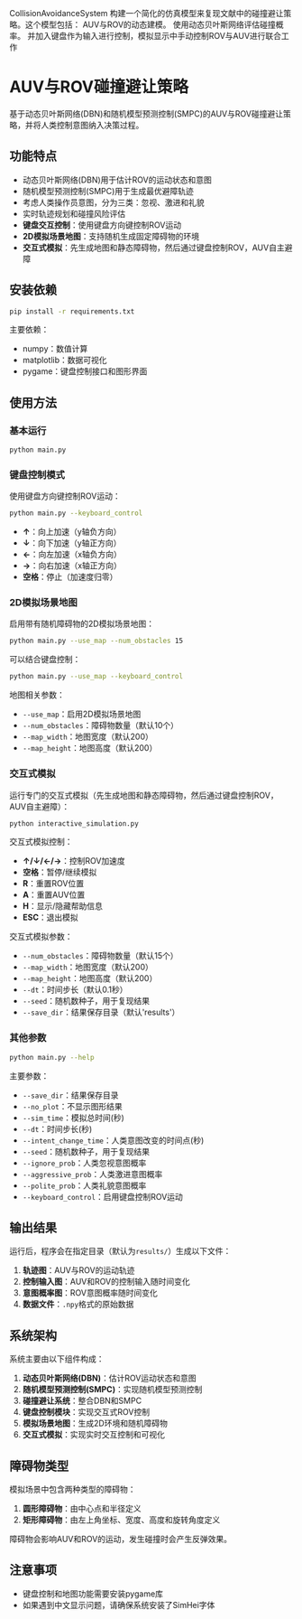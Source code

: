 CollisionAvoidanceSystem
构建一个简化的仿真模型来复现文献中的碰撞避让策略。这个模型包括：  AUV与ROV的动态建模。  使用动态贝叶斯网络评估碰撞概率。  并加入键盘作为输入进行控制，模拟显示中手动控制ROV与AUV进行联合工作
# AUV与ROV碰撞避让策略

基于动态贝叶斯网络(DBN)和随机模型预测控制(SMPC)的AUV与ROV碰撞避让策略，并将人类控制意图纳入决策过程。

## 功能特点

- 动态贝叶斯网络(DBN)用于估计ROV的运动状态和意图
- 随机模型预测控制(SMPC)用于生成最优避障轨迹
- 考虑人类操作员意图，分为三类：忽视、激进和礼貌
- 实时轨迹规划和碰撞风险评估
- **键盘交互控制**：使用键盘方向键控制ROV运动
- **2D模拟场景地图**：支持随机生成固定障碍物的环境
- **交互式模拟**：先生成地图和静态障碍物，然后通过键盘控制ROV，AUV自主避障

## 安装依赖

```bash
pip install -r requirements.txt
```

主要依赖：
- numpy：数值计算
- matplotlib：数据可视化
- pygame：键盘控制接口和图形界面

## 使用方法

### 基本运行

```bash
python main.py
```

### 键盘控制模式

使用键盘方向键控制ROV运动：

```bash
python main.py --keyboard_control
```

- **↑**：向上加速（y轴负方向）
- **↓**：向下加速（y轴正方向）
- **←**：向左加速（x轴负方向）
- **→**：向右加速（x轴正方向）
- **空格**：停止（加速度归零）

### 2D模拟场景地图

启用带有随机障碍物的2D模拟场景地图：

```bash
python main.py --use_map --num_obstacles 15
```

可以结合键盘控制：

```bash
python main.py --use_map --keyboard_control
```

地图相关参数：
- `--use_map`：启用2D模拟场景地图
- `--num_obstacles`：障碍物数量（默认10个）
- `--map_width`：地图宽度（默认200）
- `--map_height`：地图高度（默认200）

### 交互式模拟

运行专门的交互式模拟（先生成地图和静态障碍物，然后通过键盘控制ROV，AUV自主避障）：

```bash
python interactive_simulation.py
```

交互式模拟控制：
- **↑/↓/←/→**：控制ROV加速度
- **空格**：暂停/继续模拟
- **R**：重置ROV位置
- **A**：重置AUV位置
- **H**：显示/隐藏帮助信息
- **ESC**：退出模拟

交互式模拟参数：
- `--num_obstacles`：障碍物数量（默认15个）
- `--map_width`：地图宽度（默认200）
- `--map_height`：地图高度（默认200）
- `--dt`：时间步长（默认0.1秒）
- `--seed`：随机数种子，用于复现结果
- `--save_dir`：结果保存目录（默认'results'）

### 其他参数

```bash
python main.py --help
```

主要参数：
- `--save_dir`：结果保存目录
- `--no_plot`：不显示图形结果
- `--sim_time`：模拟总时间(秒)
- `--dt`：时间步长(秒)
- `--intent_change_time`：人类意图改变的时间点(秒)
- `--seed`：随机数种子，用于复现结果
- `--ignore_prob`：人类忽视意图概率
- `--aggressive_prob`：人类激进意图概率
- `--polite_prob`：人类礼貌意图概率
- `--keyboard_control`：启用键盘控制ROV运动

## 输出结果

运行后，程序会在指定目录（默认为`results/`）生成以下文件：

1. **轨迹图**：AUV与ROV的运动轨迹
2. **控制输入图**：AUV和ROV的控制输入随时间变化
3. **意图概率图**：ROV意图概率随时间变化
4. **数据文件**：`.npy`格式的原始数据

## 系统架构

系统主要由以下组件构成：

1. **动态贝叶斯网络(DBN)**：估计ROV运动状态和意图
2. **随机模型预测控制(SMPC)**：实现随机模型预测控制
3. **碰撞避让系统**：整合DBN和SMPC
4. **键盘控制模块**：实现交互式ROV控制
5. **模拟场景地图**：生成2D环境和随机障碍物
6. **交互式模拟**：实现实时交互控制和可视化

## 障碍物类型

模拟场景中包含两种类型的障碍物：

1. **圆形障碍物**：由中心点和半径定义
2. **矩形障碍物**：由左上角坐标、宽度、高度和旋转角度定义

障碍物会影响AUV和ROV的运动，发生碰撞时会产生反弹效果。

## 注意事项

- 键盘控制和地图功能需要安装pygame库
- 如果遇到中文显示问题，请确保系统安装了SimHei字体 
